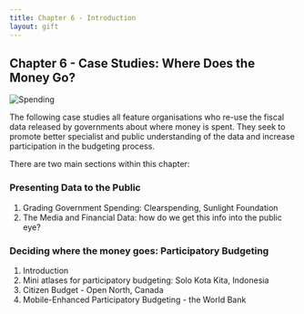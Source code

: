 ```yaml
---
title: Chapter 6 - Introduction
layout: gift
---
```


## Chapter 6 - Case Studies: Where Does the Money Go?

<img alt="Spending" src="http://farm8.staticflickr.com/7105/7274044350_4596ffd63f_m.jpg" class="inline-image" />

The following case studies all feature organisations who re-use the fiscal data released by governments about where money is spent. They seek to promote better specialist and public understanding of the data and increase participation in the budgeting process.

There are two main sections within this chapter:

### Presenting Data to the Public

1. Grading Government Spending: Clearspending, Sunlight Foundation
2. The Media and Financial Data: how do we get this info into the public eye?

### Deciding where the money goes: Participatory Budgeting

1. Introduction
2. Mini atlases for participatory budgeting: Solo Kota Kita, Indonesia
3. Citizen Budget - Open North, Canada
4. Mobile-Enhanced Participatory Budgeting - the World Bank